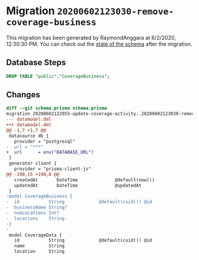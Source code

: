 # Migration `20200602123030-remove-coverage-business`

This migration has been generated by RaymondAnggara at 6/2/2020, 12:30:30 PM.
You can check out the [state of the schema](./schema.prisma) after the migration.

## Database Steps

```sql
DROP TABLE "public"."CoverageBusiness";
```

## Changes

```diff
diff --git schema.prisma schema.prisma
migration 20200602122955-update-coverage-activity..20200602123030-remove-coverage-business
--- datamodel.dml
+++ datamodel.dml
@@ -1,7 +1,7 @@
 datasource db {
   provider = "postgresql"
-  url = "***"
+  url      = env("DATABASE_URL")
 }
 generator client {
   provider = "prisma-client-js"
@@ -190,15 +190,8 @@
   createdAt       DateTime              @default(now())
   updatedAt       DateTime              @updatedAt
 }
-model CoverageBusiness {
-  id           String             @default(cuid()) @id
-  businessName String?
-  numLocations Int?
-  locations    String
-}
-
 model CoverageData {
   id           String             @default(cuid()) @id
   name         String
   location     String
```


